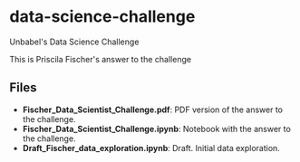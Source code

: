 # data-science-challenge
Unbabel's Data Science Challenge

This is Priscila Fischer's answer to the challenge


## Files

* **Fischer_Data_Scientist_Challenge.pdf**: PDF version of the answer to the challenge.
* **Fischer_Data_Scientist_Challenge.ipynb**: Notebook with the answer to the challenge.
* **Draft_Fischer_data_exploration.ipynb**: Draft. Initial data exploration.
